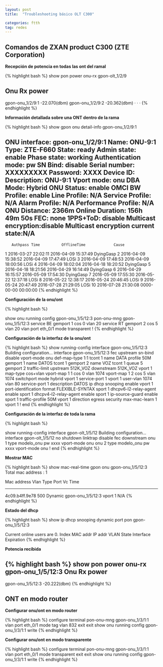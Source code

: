 ```yaml
---
layout: post
title:  "Troubleshooting básico OLT C300"

categories: ftth
tag: redes
---
```



Comandos de ZXAN product C300 (ZTE Corporation)
-----------------------------------------------

**Recepción de potencia en todas las ont del ramal** 

{% highlight bash %}
show pon power onu-rx gpon-olt_1/2/9

Onu                 Rx power
------------------------------------
gpon-onu_1/2/9:1    -22.070(dbm)
gpon-onu_1/2/9:2    -20.362(dbm)
	·
	·
	·
{% endhighlight %}

**Información detallada sobre una ONT dentro de la rama**

{% highlight bash %}
show gpon onu detail-info gpon-onu_1/2/9:1


ONU interface:         gpon-onu_1/2/9:1
  Name:                ONU-9:1
  Type:                ZTE-F660
  State:               ready
  Admin state:         enable
  Phase state:         working
  Authentication mode: pw
  SN Bind:             disable
  Serial number:       XXXXXXXXX
  Password:            XXXX
  Device ID:
  Description:         ONU-9:1
  Vport mode:          onu
  DBA Mode:            Hybrid
  ONU Status:          enable
  OMCI BW Profile:     enable
  Line Profile:        N/A
  Service Profile:     N/A
  Alarm Profile:       N/A
  Performance Profile: N/A
  ONU Distance:        2366m
  Online Duration:     156h 49m 50s
  FEC:                 none
  1PPS+ToD:            disable
  Multicast encryption:disable
  Multicast encryption current state:N/A
------------------------------------------
       Authpass Time          OfflineTime             Cause
   1   2016-03-27 22:02:11    2016-04-09 15:37:49     DyingGasp
   2   2016-04-09 15:38:52    2016-04-09 17:47:49     LOSi
   3   2016-04-09 17:48:53    2016-04-09 18:00:56     LOSi
   4   2016-04-09 18:02:04    2016-04-18 18:20:52     DyingGasp
   5   2016-04-18 18:21:56    2016-04-29 16:14:49     DyingGasp
   6   2016-04-29 16:15:57    2016-05-09 17:54:30     DyingGasp
   7   2016-05-09 17:55:30    2016-05-22 12:37:18     LOSi
   8   2016-05-22 12:38:17    2016-05-24 20:46:45     LOSi
   9   2016-05-24 20:47:49    2016-07-28 21:29:05     LOSi
  10   2016-07-28 21:30:08    0000-00-00 00:00:00
{% endhighlight %}


**Configuración de la onu/ont**

{% highlight bash %}

show onu running config gpon-onu_1/5/12:3
pon-onu-mng gpon-onu_1/5/12:3
  service BE gemport 1 cos 0 vlan 20
  service RT gemport 2 cos 5 vlan 20
  vlan port eth_0/1 mode transparent
!
{% endhighlight %}

**Configuración de la interfaz de la onu/ont**

{% highlight bash %}
show running-config interface gpon-onu_1/5/12:3
Building configuration...
interface gpon-onu_1/5/12:3
  fec upstream
  sn-bind disable
  vport-mode onu def-map-type 1:1
  tcont 1 name DATA profile 50M
  gemport 1 name DATOS tcont 1
  gemport 2 name VOZ tcont 1 queue 5
  gemport 2 traffic-limit upstream 512K_VOZ downstream 512K_VOZ
  vport 1 map-type cos+vlan
  vport-map 1 1 cos 0 vlan 1074
  vport-map 1 2 cos 5 vlan 1074
  switchport mode hybrid vport 1
  service-port 1 vport 1 user-vlan 1074 vlan 80
  service-port 1 description DATOS
  ip dhcp snooping enable vport 1
  port-identification format FLEXIBLE-SYNTAX sport 1
  dhcpv6-l2-relay-agent enable sport 1
  dhcpv4-l2-relay-agent enable sport 1
  ip-source-guard enable sport 1
  traffic-profile 50M vport 1 direction egress
  security max-mac-learn 1 vport 1
!
end
{% endhighlight %}

**Configuración de la interfaz de toda la rama**

{% highlight bash %}

show running-config interface gpon-olt_1/5/12
Building configuration...
interface gpon-olt_1/5/12
  no shutdown
  linktrap disable
  fec downstream
  onu 1 type modelo_onu pw xxxx vport-mode onu
  onu 2 type modelo_onu pw xxxx vport-mode onu
!
end
{% endhighlight %}

**Mostrar MAC**

{% highlight bash %}
show mac-real-time gpon onu gpon-onu_1/5/12:3
Total mac address : 1

Mac address      Vlan  Type      Port                     Vc        Time

-------------------------------------------------------------------------------
4c09.b4ff.9e78   500   Dynamic   gpon-onu_1/5/12:3        vport 1   N/A
{% endhighlight %}

**Estado del dhcp**

{% highlight bash %}
show ip dhcp snooping dynamic port pon gpon-onu_1/5/12:3



Current online users are 0.
Index MAC addr       IP addr         VLAN State   Interface    Expiration
{% endhighlight %}

**Potencia recibida** 

{% highlight bash %}
show pon power onu-rx gpon-onu_1/5/12:3
Onu                 Rx power
------------------------------------
gpon-onu_1/5/12:3   -20.222(dbm)
{% endhighlight %}

ONT en modo router
------------------

**Configurar onu/ont en modo router**

{% highlight bash %}
configure terminal
pon-onu-mng gpon-onu_1/3/1:1
vlan port eth_0/1 mode tag vlan 832
exit
exit
show onu running config gpon-onu_1/3/1:1
write
{% endhighlight %}

**Configurar onu/ont en modo transparente**

{% highlight bash %}
configure terminal
pon-onu-mng gpon-onu_1/3/1:1
vlan port eth_0/1 mode transparent
exit
exit
show onu running config gpon-onu_1/3/1:1
write
{% endhighlight %}
